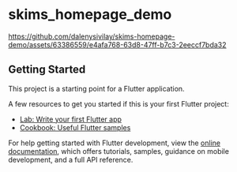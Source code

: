 # skims_homepage_demo

https://github.com/dalenysivilay/skims-homepage-demo/assets/63386559/e4afa768-63d8-47ff-b7c3-2eeccf7bda32

## Getting Started

This project is a starting point for a Flutter application.

A few resources to get you started if this is your first Flutter project:

- [Lab: Write your first Flutter app](https://docs.flutter.dev/get-started/codelab)
- [Cookbook: Useful Flutter samples](https://docs.flutter.dev/cookbook)

For help getting started with Flutter development, view the
[online documentation](https://docs.flutter.dev/), which offers tutorials,
samples, guidance on mobile development, and a full API reference.
